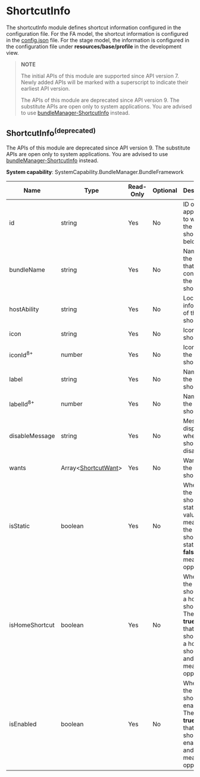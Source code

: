 # ShortcutInfo

The shortcutInfo module defines shortcut information configured in the configuration file. For the FA model, the shortcut information is configured in the [config.json](../../quick-start/application-configuration-file-overview-fa.md) file. For the stage model, the information is configured in the configuration file under **resources/base/profile** in the development view.

> **NOTE**
>
> The initial APIs of this module are supported since API version 7. Newly added APIs will be marked with a superscript to indicate their earliest API version.
>
> The APIs of this module are deprecated since API version 9. The substitute APIs are open only to system applications. <!--Del-->You are advised to use [bundleManager-ShortcutInfo](js-apis-bundleManager-shortcutInfo-sys.md) instead.<!--DelEnd-->

## ShortcutInfo<sup>(deprecated)<sup>

The APIs of this module are deprecated since API version 9. The substitute APIs are open only to system applications. <!--Del-->You are advised to use [bundleManager-ShortcutInfo](js-apis-bundleManager-shortcutInfo-sys.md#shortcutinfo) instead.<!--DelEnd-->

**System capability**: SystemCapability.BundleManager.BundleFramework

| Name                   | Type                                      | Read-Only| Optional| Description                        |
| ----------------------- | ------------------------------------------ | ---- | ---- | ---------------------------- |
| id                      | string                                     | Yes  | No  | ID of the application to which the shortcut belongs.    |
| bundleName              | string                                     | Yes  | No  | Name of the bundle that contains the shortcut.|
| hostAbility             | string                                     | Yes  | No  | Local ability information of the shortcut.   |
| icon                    | string                                     | Yes  | No  | Icon of the shortcut.              |
| iconId<sup>8+</sup>     | number                                     | Yes  | No  | Icon ID of the shortcut.            |
| label                   | string                                     | Yes  | No  | Name of the shortcut.              |
| labelId<sup>8+</sup>    | number                                     | Yes  | No  | Name ID of the shortcut.            |
| disableMessage          | string                                     | Yes  | No  | Message displayed when the shortcut is disabled.          |
| wants                   | Array&lt;<!--Del-->[<!--DelEnd-->ShortcutWant<!--Del-->](js-apis-bundle-ShortcutInfo-sys.md#shortcutwantdeprecated)<!--DelEnd-->&gt; | Yes  | No  | Want list for the shortcut.        |
| isStatic                | boolean                                    | Yes  | No  | Whether the shortcut is static. The value **true** means that the shortcut is static, and **false** means the opposite.         |
| isHomeShortcut          | boolean                                    | Yes  | No  | Whether the shortcut is a home shortcut. The value **true** means that the shortcut is a home shortcut, and **false** means the opposite.|
| isEnabled               | boolean                                    | Yes  | No  | Whether the shortcut is enabled. The value **true** means that the shortcut is enabled., and **false** means the opposite.            |
